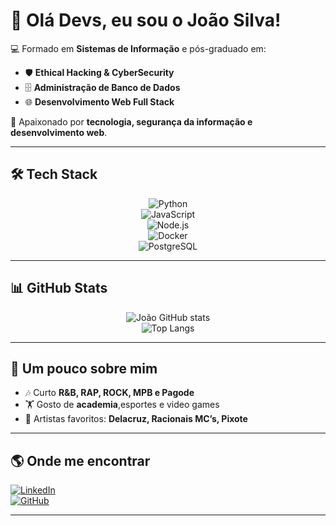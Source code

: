# 👋 Olá Devs, eu sou o João Silva!  

💻 Formado em **Sistemas de Informação** e pós-graduado em:  
- 🛡️ **Ethical Hacking & CyberSecurity**  
- 🗄️ **Administração de Banco de Dados**  
- 🌐 **Desenvolvimento Web Full Stack**  

🚀 Apaixonado por **tecnologia, segurança da informação e desenvolvimento web**.  

---

## 🛠️ Tech Stack  
<div align="center">
  
![Python](https://img.shields.io/badge/-Python-3776AB?style=for-the-badge&logo=python&logoColor=white)  
![JavaScript](https://img.shields.io/badge/-JavaScript-F7DF1E?style=for-the-badge&logo=javascript&logoColor=black)  
![Node.js](https://img.shields.io/badge/-Node.js-339933?style=for-the-badge&logo=node.js&logoColor=white)  
![Docker](https://img.shields.io/badge/-Docker-2496ED?style=for-the-badge&logo=docker&logoColor=white)  
![PostgreSQL](https://img.shields.io/badge/-PostgreSQL-4169E1?style=for-the-badge&logo=postgresql&logoColor=white)  

</div>

---

## 📊 GitHub Stats  
<div align="center">
  
![João GitHub stats](https://github-readme-stats.vercel.app/api?username=joaosilva&show_icons=true&theme=tokyonight)  
![Top Langs](https://github-readme-stats.vercel.app/api/top-langs/?username=joaosilva&layout=compact&theme=tokyonight)  

</div>

---

## 🎵 Um pouco sobre mim
- 🎶 Curto **R&B, RAP, ROCK, MPB e Pagode**  
- 🏋️ Gosto de **academia**,esportes e video games  
- 🎤 Artistas favoritos: **Delacruz, Racionais MC’s, Pixote**  

---

## 🌎 Onde me encontrar
[![LinkedIn](https://img.shields.io/badge/LinkedIn-0e76a8?style=for-the-badge&logo=linkedin&logoColor=white)](https://linkedin.com/in/seuperfil)  
[![GitHub](https://img.shields.io/badge/GitHub-000?style=for-the-badge&logo=github&logoColor=fff)](https://github.com/joaosilva)  

---

